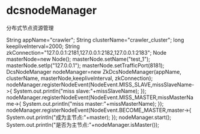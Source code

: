 # dcsnodeManager
分布式节点资源管理

String appName="crawler";
String clusterName="crawler_cluster";
long keepliveInterval=2000;
String zkConnection="127.0.0.1:2181,127.0.0.1:2182,127.0.0.1:2183";
Node masterNode=new Node();
masterNode.setName("test_1");
masterNode.setIp("127.0.0.1");
masterNode.setTrafficPort(8181);
DcsNodeManager nodeManager=new ZkDcsNodeManager(appName, clusterName, masterNode,keepliveInterval,   zkConnection);
nodeManager.registerNodeEvent(NodeEvent.MISS_SLAVE,missSlaveName->{
	System.out.println("miss slave:"+missSlaveName);
});
nodeManager.registerNodeEvent(NodeEvent.MISS_MASTER,missMasterName->{
	System.out.println("miss master:"+missMasterName);
});
nodeManager.registerNodeEvent(NodeEvent.BECOME_MASTER,master->{
	System.out.println("成为主节点:"+master);
});
nodeManager.start();
System.out.println("是否为主节点:"+nodeManager.isMaster());
